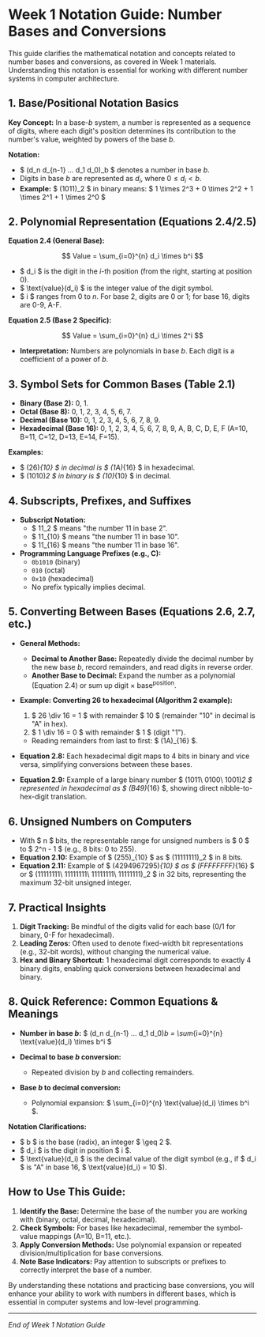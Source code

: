 # Week 1 Notation Guide: Number Bases and Conversions

This guide clarifies the mathematical notation and concepts related to number bases and conversions, as covered in Week 1 materials. Understanding this notation is essential for working with different number systems in computer architecture.

## 1. Base/Positional Notation Basics

**Key Concept:** In a base-$b$ system, a number is represented as a sequence of digits, where each digit's position determines its contribution to the number's value, weighted by powers of the base $b$.

**Notation:**
 -  $ (d_n d_{n-1} ... d_1 d_0)_b $ denotes a number in base $b$.
 - Digits in base $b$ are represented as $d_i$, where $0 \leq d_i < b$.
 - **Example:** $ (1011)_2 $ in binary means:
   $ 1 \times 2^3 + 0 \times 2^2 + 1 \times 2^1 + 1 \times 2^0 $

## 2. Polynomial Representation (Equations 2.4/2.5)

**Equation 2.4 (General Base):**

$$ Value = \sum_{i=0}^{n} d_i \times b^i $$

 - $ d_i $ is the digit in the $i$-th position (from the right, starting at position 0).
 - $ \text{value}(d_i) $ is the integer value of the digit symbol.
 - $ i $ ranges from 0 to $n$. For base 2, digits are 0 or 1; for base 16, digits are 0-9, A-F.

**Equation 2.5 (Base 2 Specific):**

$$ Value = \sum_{i=0}^{n} d_i \times 2^i $$

 - **Interpretation:** Numbers are polynomials in base $b$. Each digit is a coefficient of a power of $b$.

## 3. Symbol Sets for Common Bases (Table 2.1)

 - **Binary (Base 2):** 0, 1.
 - **Octal (Base 8):** 0, 1, 2, 3, 4, 5, 6, 7.
 - **Decimal (Base 10):** 0, 1, 2, 3, 4, 5, 6, 7, 8, 9.
 - **Hexadecimal (Base 16):** 0, 1, 2, 3, 4, 5, 6, 7, 8, 9, A, B, C, D, E, F (A=10, B=11, C=12, D=13, E=14, F=15).

**Examples:**
 - $ (26)_{10} $ in decimal is $ (1A)_{16} $ in hexadecimal.
 - $ (1010)_2 $ in binary is $ (10)_{10} $ in decimal.

## 4. Subscripts, Prefixes, and Suffixes

 - **Subscript Notation:**
   - $ 11_2 $ means "the number 11 in base 2".
   - $ 11_{10} $ means "the number 11 in base 10".
   - $ 11_{16} $ means "the number 11 in base 16".
 - **Programming Language Prefixes (e.g., C):**
   - `0b1010` (binary)
   - `010` (octal)
   - `0x10` (hexadecimal)
   - No prefix typically implies decimal.

## 5. Converting Between Bases (Equations 2.6, 2.7, etc.)

 - **General Methods:**
   - **Decimal to Another Base:** Repeatedly divide the decimal number by the new base $b$, record remainders, and read digits in reverse order.
   - **Another Base to Decimal:** Expand the number as a polynomial (Equation 2.4) or sum up digit × base<sup>position</sup>.

 - **Example: Converting 26 to hexadecimal (Algorithm 2 example):**
   1. $ 26 \div 16 = 1 $ with remainder $ 10 $ (remainder "10" in decimal is "A" in hex).
   2. $ 1 \div 16 = 0 $ with remainder $ 1 $ (digit "1").
   - Reading remainders from last to first: $ (1A)_{16} $.

 - **Equation 2.8:** Each hexadecimal digit maps to 4 bits in binary and vice versa, simplifying conversions between these bases.
 - **Equation 2.9:** Example of a large binary number $ (1011\ 0100\ 1001)_2 $ represented in hexadecimal as $ (B49)_{16} $, showing direct nibble-to-hex-digit translation.

## 6. Unsigned Numbers on Computers

 - With $ n $ bits, the representable range for unsigned numbers is $ 0 $ to $ 2^n - 1 $ (e.g., 8 bits: 0 to 255).
 - **Equation 2.10:** Example of $ (255)_{10} $ as $ (11111111)_2 $ in 8 bits.
 - **Equation 2.11:** Example of $ (4294967295)_{10} $ as $ (FFFFFFFF)_{16} $ or $ (11111111\ 11111111\ 11111111\ 11111111)_2 $ in 32 bits, representing the maximum 32-bit unsigned integer.

## 7. Practical Insights

 1. **Digit Tracking:** Be mindful of the digits valid for each base (0/1 for binary, 0-F for hexadecimal).
 2. **Leading Zeros:** Often used to denote fixed-width bit representations (e.g., 32-bit words), without changing the numerical value.
 3. **Hex and Binary Shortcut:** 1 hexadecimal digit corresponds to exactly 4 binary digits, enabling quick conversions between hexadecimal and binary.

## 8. Quick Reference: Common Equations & Meanings

 - **Number in base $b$:**
   $ (d_n d_{n-1} ... d_1 d_0)_b = \sum_{i=0}^{n} \text{value}(d_i) \times b^i $

 - **Decimal to base $b$ conversion:**
   - Repeated division by $b$ and collecting remainders.

 - **Base $b$ to decimal conversion:**
   - Polynomial expansion: $ \sum_{i=0}^{n} \text{value}(d_i) \times b^i $.

**Notation Clarifications:**
 - $ b $ is the base (radix), an integer $ \geq 2 $.
 - $ d_i $ is the digit in position $ i $.
 - $ \text{value}(d_i) $ is the decimal value of the digit symbol (e.g., if $ d_i $ is "A" in base 16, $ \text{value}(d_i) = 10 $).

## How to Use This Guide:

 1. **Identify the Base:** Determine the base of the number you are working with (binary, octal, decimal, hexadecimal).
 2. **Check Symbols:** For bases like hexadecimal, remember the symbol-value mappings (A=10, B=11, etc.).
 3. **Apply Conversion Methods:** Use polynomial expansion or repeated division/multiplication for base conversions.
 4. **Note Base Indicators:** Pay attention to subscripts or prefixes to correctly interpret the base of a number.

By understanding these notations and practicing base conversions, you will enhance your ability to work with numbers in different bases, which is essential in computer systems and low-level programming.

---
*End of Week 1 Notation Guide*
